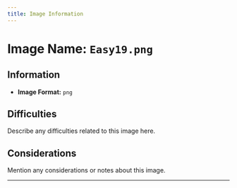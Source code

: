```yaml
---
title: Image Information
---
```


# Image Name: `Easy19.png`

## Information

- **Image Format:** `png`

## Difficulties

Describe any difficulties related to this image here.

## Considerations

Mention any considerations or notes about this image.

---
